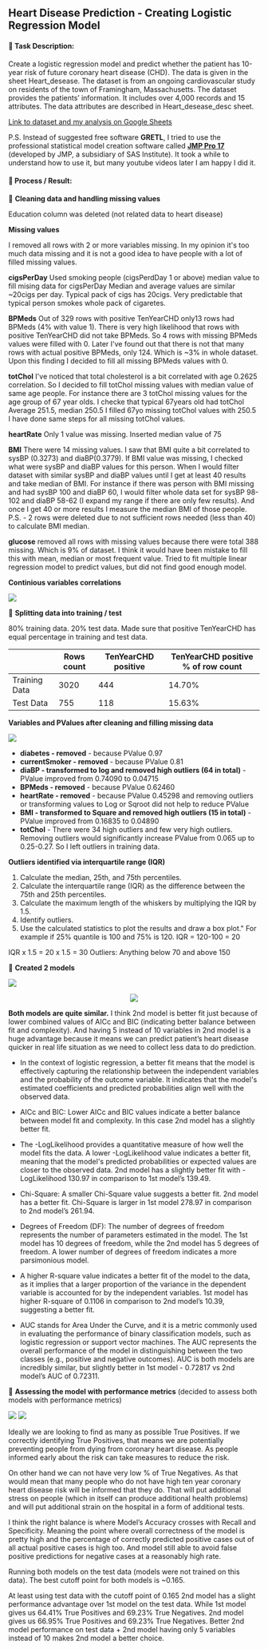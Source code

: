 
## Heart Disease Prediction - Creating Logistic Regression Model

#### :small_orange_diamond: Task Description:
Create a logistic regression model and predict whether the patient has 10-year risk of future coronary heart disease (CHD). The data is given in the sheet Heart_desease. The dataset is from an ongoing cardiovascular study on residents of the town of Framingham, Massachusetts. The dataset provides the patients’ information. It includes over 4,000 records and 15 attributes. The data attributes are described in Heart_desease_desc sheet.

[Link to dataset and my analysis on Google Sheets](https://docs.google.com/spreadsheets/d/18JE2xCqDvnsO6K6EnUdzVCuLeQRicVuJoYmouXcUPWU/edit#gid=1699502288)

P.S. Instead of suggested free software **GRETL**, I tried to use the professional statistical model creation software called [**JMP Pro 17**](https://www.jmp.com/en_us/software/predictive-analytics-software.html) (developed by JMP, a subsidiary of SAS Institute). It took a while to understand how to use it, but many youtube videos later I am happy I did it. 

#### :small_orange_diamond: Process / Result:

:pushpin: **Cleaning data and handling missing values**

Education column was deleted (not related data to heart disease)	
	
**Missing values**

I removed all rows with 2 or more variables missing. In my opinion it's too much data missing and it is not a good idea to have people with a lot of filled missing values.	
	
**cigsPerDay**	Used smoking people (cigsPerdDay 1 or above) median value to fill mising data for cigsPerDay
	Median and average values are similar ~20cigs per day. Typical pack of cigs has 20cigs. Very predictable that typical person smokes whole pack of cigaretes.
	
**BPMeds**	Out of 329 rows with positive TenYearCHD only13 rows had BPMeds (4% with value 1). There is very high likelihood that rows with positive TenYearCHD did not take BPMeds. So 4 rows with missing BPMeds values were filled with 0.
	Later I've found out that there is not that many rows with actual positive BPMeds, only 124. Which is ~3% in whole dataset. 
	Upon this finding I decided to fill all missing BPMeds values with 0.
	
**totChol**	I've noticed that total cholesterol is a bit correlated with age 0.2625 correlation. So I decided to fill totChol missing values with median value of same age people. 
	For instance there are 3 totChol missing values for the age group of 67 year olds. I checke that typical 67years old had totChol Average  251.5, median 250.5
	I filled 67yo missing totChol values with 250.5
	I have done same steps for all missing totChol values.
	
**heartRate**	Only 1 value was missing. Inserted median value of 75
	
**BMI**	There were 14 missing values. I saw that BMI quite a bit correlated to sysBP (0.3273) and diaBP(0.3779). 
	If BMI value was missing, I checked what were sysBP and diaBP values for this person. 
	When I would filter dataset with similar sysBP and diaBP values until I get at least 40 results and take median of BMI. 
	For instance if there was person with BMI missing and had sysBP 100 and diaBP 60, I would filter whole data set for sysBP 98-102 and diaBP 58-62 (I expand my range if there are only few results). And once I get 40 or more results I measure the median BMI of those people.
	P.S. - 2 rows were deleted due to not sufficient rows needed (less than 40) to calculate BMI median. 
	
**glucose**	removed all rows with missing values because there were total 388 missing. Which is 9% of dataset. I think it would have been mistake to fill this with mean, median or most frequent value. Tried to fit multiple linear regression model to predict values, but did not find good enough model.

**Continious variables correlations**

<img src="https://github.com/aidas-projects/TC_data_projects/blob/main/HeartDiseasePrediction-StatModel/coninious_variables_correlations.png"/> 

:pushpin: **Splitting data into training / test**

80% training data. 20% test data. Made sure that positive TenYearCHD has equal percentage in training and test data.			

| | Rows count  | TenYearCHD positive | TenYearCHD positive % of row count |
| -------------| ------------- | ------------- | ------------- |
| Training Data  | 3020  | 444 | 14.70%  |
| Test Data  | 755  | 118  | 15.63%  |

**Variables and PValues after cleaning and filling missing data**

<img src="https://github.com/aidas-projects/TC_data_projects/blob/main/HeartDiseasePrediction-StatModel/logworth_pvalues_aftercleaning.png"/> 

* **diabetes - removed** - because PValue 0.97		
* **currentSmoker -	removed**	 - because PValue 0.81		
* **diaBP - transformed to log and removed high outliers (64 in total)** -  PValue improved from 0.74090 to 0.04715
* **BPMeds - removed** - because PValue 0.62460		
* **heartRate - removed** - because PValue 0.45298 and removing outliers or transforming values to Log or Sqroot did not help to reduce PValue
* **BMI -	transformed to Square and	removed high outliers (15 in total)** - PValue improved from 0.16835 to 0.04890
* **totChol**	- There were 34 high outliers and few very high outliers. Removing outliers would significantly increase PValue from 0.065 up to 0.25-0.27. So I left outliers in training data.				



**Outliers identified via interquartile range (IQR)**

1. Calculate the median, 25th, and 75th percentiles.
2. Calculate the interquartile range (IQR) as the difference between the 75th and 25th percentiles.
3. Calculate the maximum length of the whiskers by multiplying the IQR by 1.5.
4. Identify outliers.
5. Use the calculated statistics to plot the results and draw a box plot."
For example if 25% quantile is 100 and 75% is 120.  IQR = 120-100 = 20

IQR x 1.5 = 20 x 1.5 = 30
Outliers: 
Anything below 70 and above 150

:pushpin: **Created 2 models**

<img src="https://github.com/aidas-projects/TC_data_projects/blob/main/HeartDiseasePrediction-StatModel/logistic_regression_models_parameters.png"/> 

<p align="center">
<img src="https://github.com/aidas-projects/TC_data_projects/blob/main/HeartDiseasePrediction-StatModel/model_comparison.png"/> 
</p>

 **Both models are quite similar.** I think 2nd model is better fit just because of lower combined values of AICc and BIC (indicating better balance between fit and complexity). And having 5 instead of 10 variables in 2nd model is a huge advantage because it means we can predict patient’s heart disease quicker in real life situation as we need to collect less data to do prediction.

* In the context of logistic regression, a better fit means that the model is effectively capturing the relationship between the independent variables and the probability of the outcome variable. It indicates that the model's estimated coefficients and predicted probabilities align well with the observed data.

* AICc and BIC: Lower AICc and BIC values indicate a better balance between model fit and complexity. In this case 2nd model has a slightly better fit.

* The -LogLikelihood provides a quantitative measure of how well the model fits the data. A lower -LogLikelihood value indicates a better fit, meaning that the model's predicted probabilities or expected values are closer to the observed data. 2nd model has a slightly better fit with -LogLikelihood 130.97 in comparison to 1st model’s 139.49.

* Chi-Square: A smaller Chi-Square value suggests a better fit. 2nd model has a better fit. Chi-Square is larger in 1st model 278.97 in comparison to 2nd model’s 261.94. 

* Degrees of Freedom (DF): The number of degrees of freedom represents the number of parameters estimated in the model. The 1st model has 10 degrees of freedom, while the 2nd model has 5 degrees of freedom. A lower number of degrees of freedom indicates a more parsimonious model.

* A higher R-square value indicates a better fit of the model to the data, as it implies that a larger proportion of the variance in the dependent variable is accounted for by the independent variables. 1st model has higher R-square of 0.1106 in comparison to 2nd model’s 10.39, suggesting a better fit.

* AUC stands for Area Under the Curve, and it is a metric commonly used in evaluating the performance of binary classification models, such as logistic regression or support vector machines. The AUC represents the overall performance of the model in distinguishing between the two classes (e.g., positive and negative outcomes). AUC is both models are incredibly similar, but slightly better in 1st model - 0.72817 vs 2nd model’s AUC of 0.72311.




:pushpin: **Assessing the model with performance metrics** (decided to assess both models with performance metrics)

<img src="https://github.com/aidas-projects/TC_data_projects/blob/main/HeartDiseasePrediction-StatModel/models_performance_metrics.png"/> 

<img src="https://github.com/aidas-projects/TC_data_projects/blob/main/HeartDiseasePrediction-StatModel/confusion_matrix.png"/> 

Ideally we are looking to find as many as possible True Positives. 
If we correctly identifying True Positives, that means we are potentially preventing people from dying from coronary heart disease. As people informed early about the risk can take measures to reduce the risk.

On other hand we can not have very low % of True Negatives. As that would mean that many people who do not have high ten year coronary heart disease risk will be informed that they do. That will put additional stress on people (which in itself can produce additional health problems) and will put additional strain on the hospital in a form of additional tests. 

I think the right balance is where Model’s Accuracy crosses with Recall and Specificity.
Meaning the point where overall correctness of the model is pretty high and the percentage of correctly predicted positive cases out of all actual positive cases is high too. And model still able to avoid false positive predictions for negative cases at a reasonably high rate.

Running both models on the test data (models were not trained on this data). The best cutoff point for both models is ~0.165.

At least using test data with the cutoff point of 0.165 2nd model has a slight performance advantage over 1st model on the test data.
While 1st model gives us 64.41% True Positives and 69.23% True Negatives. 
2nd model gives us 66.95% True Positives and 69.23% True Negatives.
Better 2nd model performance on test data + 2nd model having only 5 variables instead of 10 makes 2nd model a better choice.


